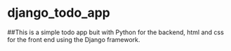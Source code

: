 # django_todo_app
##This is a simple todo app buit with Python for the backend, html and css for the front end using the Django framework.
